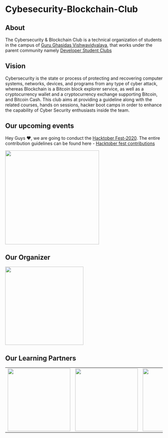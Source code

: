 # Cybesecurity-Blockchain-Club

## About
The Cybersecurity & Blockchain Club is a technical organization of students in the campus of [Guru Ghasidas Vishwavidyalaya](http://www.ggu.ac.in/), that works under the parent community namely [Developer Student Clubs](https://dsc.community.dev/guru-ghasidas-vishwavidyalaya/)

## Vision
Cybersecurity is the state or process of protecting and recovering computer systems, networks, devices, and programs from any type of cyber attack, whereas Blockchain is a Bitcoin block explorer service, as well as a cryptocurrency wallet and a cryptocurrency exchange supporting Bitcoin, and Bitcoin Cash. This club aims at providing a guideline along with the related courses, hands on sessions, hacker boot camps in order to enhance the capability of Cyber Security enthusiasts inside the team.

## Our upcoming events
Hey Guys ❤, we are going to conduct the [Hacktober Fest-2020](https://hacktoberfest.digitalocean.com/). The entire contribution guidelines can be found here - [Hacktober fest contributions](https://github.com/Developer-Student-Clubs-GGV/Competitive-Programming-Club-Projects/blob/master/Hacktober%20Fest%202020/CONTRIBUTIONS.md)

<img src="https://github.com/Developer-Student-Clubs-GGV/Competitive-Programming-Club-Projects/blob/master/Assets/hacktober%20Dockship%20%F0%9F%92%AF.png" height="300">

## Our Organizer
<img src="https://media-exp1.licdn.com/dms/image/C4D1BAQFHuo-adR1tcQ/company-background_10000/0?e=1601262000&v=beta&t=Qu_uA7sFdqmnhZpcpIXkIiWMMWWbsEorFarRcQ3uqF8" height="250">

## Our Learning Partners
<table>
<tr>
<td>
<img src="https://media-exp1.licdn.com/dms/image/C4D0BAQFFmtfFop9WTw/company-logo_200_200/0?e=1609372800&v=beta&t=cdpEj0WmHulOnAfb01I4ZB17hGQdbiVN__U3eNfGnjc" height="200">
</td>
<td>
<img src="https://media-exp1.licdn.com/dms/image/C4D0BAQG_6AAWfonRSg/company-logo_200_200/0?e=1609372800&v=beta&t=_R0yS98v4bXvcO-o8rgqy0YFK5YGVI3tQem9LMaWn9k" height="200">
</td>
<td>
<img src="https://media-exp1.licdn.com/dms/image/C4D0BAQEqb_FhnYHCfw/company-logo_200_200/0?e=1609372800&v=beta&t=BVgBlHmN5X5tNJkYM5DVUbxPbGJL336M4FYFHMidIBk" height="200">
</td>
</tr>
</table>
